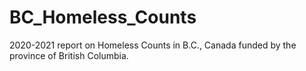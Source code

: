 # BC_Homeless_Counts
2020-2021 report on Homeless Counts in B.C., Canada funded by the province of British Columbia. 
